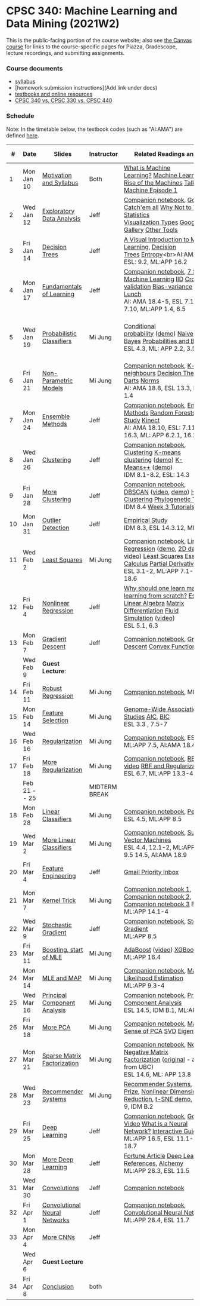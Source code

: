 # CPSC 340: Machine Learning and Data Mining (2021W2)

This is the public-facing portion of the course website; also see [the Canvas course](https://canvas.ubc.ca/courses/83421) for links to the course-specific pages for Piazza, Gradescope, lecture recordings, and submitting assignments.

### Course documents

* [syllabus](docs/syllabus.md)
* [homework submission instructions](Add link under docs)
* [textbooks and online resources](docs/resources.md)
* [CPSC 340 vs. CPSC 330 vs. CPSC 440](docs/340_330_440.md)

### Schedule

Note: In the timetable below, the textbook codes (such as "AI:AMA") are defined [here](docs/resources.md#textbooks).

| # | Date           | Slides       | Instructor | Related Readings and Links    | Homework and Notes    |
| --|------------ | -------------- | ---- | ----------------------------- | ------------ |
| 1 | Mon Jan 10      | [Motivation and Syllabus](lectures/L1.pdf?raw=1) | Both | [What is Machine Learning?](https://www.youtube.com/watch?v=OokV2AX4TKg) [Machine Learning](https://en.wikipedia.org/wiki/Machine_learning)<br>[Rise of the Machines](http://www.economist.com/news/briefing/21650526-artificial-intelligence-scares-peopleexcessively-so-rise-machines) [Talking Machine Episode 1](https://www.thetalkingmachines.com/episodes/hello-world)       | [a1 posted](add the github link here)  |
| 2 | Wed Jan 12      | [Exploratory Data Analysis](lectures/L2.pdf?raw=1)   | Jeff  | [Companion notebook](notebooks/L02_eda.ipynb), [Gotta Catch'em all](http://datagenetics.com/blog/april32016/index.html) [Why Not to Trust Statistics](https://mathwithbaddrawings.com/2016/07/13/why-not-to-trust-statistics/)<br>[Visualization Types](http://guides.library.duke.edu/datavis/vis_types) [Google Chart Gallery](https://developers.google.com/chart/interactive/docs/gallery?hl=en) [Other Tools](http://selection.datavisualization.ch/)    |     |
| 3 | Fri Jan 14    | [Decision Trees](lectures/L3.pdf?raw=1)    | Jeff   | [A Visual Introduction to Machine Learning](http://www.r2d3.us/visual-intro-to-machine-learning-part-1), [Decision Trees](https://en.wikipedia.org/wiki/Decision_tree_learning) [Entropy](https://en.wikipedia.org/wiki/Entropy_(information_theory))<br>AI:AMA 18.2-3, ESL: 9.2, ML:APP 16.2     | [Big-O Notes](https://www.cs.ubc.ca/~schmidtm/Courses/Notes/bigO.pdf), [Week 1 Tutorials](tutorials/week01)
| 4 | Mon Jan 17  | [Fundamentals of Learning](lectures/L4.pdf?raw=1) | Jeff  |  [Companion notebook](notebooks/L04demo_fundamentals.ipynb), [7 Steps of Machine Learning](https://www.youtube.com/watch?v=nKW8Ndu7Mjw) [IID](https://en.wikipedia.org/wiki/Independent_and_identically_distributed_random_variables) [Cross-validation](https://en.wikipedia.org/wiki/Cross-validation_(statistics)) [Bias-variance](https://en.wikipedia.org/wiki/Bias%E2%80%93variance_tradeoff) [No Free Lunch](http://dml.cs.byu.edu/~cgc/docs/mldm_tools/Reading/LCG.pdf)<br>AI: AMA 18.4-5, ESL 7.1-7.4, 7.10, ML:APP 1.4, 6.5 | [Course Notation Guide](https://www.cs.ubc.ca/~schmidtm/Courses/Notes/notation.pdf)<br>  |
| 5 | Wed Jan 19    | [Probabilistic Classifiers](lectures/L5.pdf?raw=1) | Mi Jung |[Conditional probability](https://en.wikipedia.org/wiki/Conditional_probability) ([demo](http://setosa.io/ev/conditional-probability/)) [Naive Bayes](https://en.wikipedia.org/wiki/Naive_Bayes_classifier) [Probabilities and Battleship](http://datagenetics.com/blog/december32011/index.html)<br>ESL 4.3, ML: APP 2.2, 3.5, 4.1-4.2  | Assignment 1 due<br>[a1 solutions](assignments/a1sol.md)<br>[Probability Notes](https://www.cs.ubc.ca/~schmidtm/Courses/Notes/probability.pdf) [Probability Slides](https://www.cs.ubc.ca/~schmidtm/Courses/Notes/probabilitySlides.pdf) |
| 6 | Fri Jan 21  | [Non-Parametric Models](lectures/L6.pdf?raw=1)   | Mi Jung | [Companion notebook](notebooks/L06demo_dt-knn.ipynb), [K-nearest neighbours](https://en.wikipedia.org/wiki/K-nearest_neighbors_algorithm) [Decision Theory for Darts](http://www.datagenetics.com/blog/january12012/index.html) [Norms](https://en.wikipedia.org/wiki/Norm_(mathematics))<br>AI: AMA 18.8, ESL 13.3, ML:APP 1.4     | [Assignment 2 posted](assignments/a2.zip?raw=1)<br>[Week 2 Tutorials](tutorials/week02)  |
| 7 | Mon Jan 24  | [Ensemble Methods](lectures/L7.pdf?raw=1) | Jeff | [Companion notebook](notebooks/L07demo_random-forests.ipynb), [Ensemble Methods](https://en.wikipedia.org/wiki/Ensemble_learning) [Random Forests](https://en.wikipedia.org/wiki/Random_forest) [Empirical Study](http://jmlr.org/papers/volume15/delgado14a/delgado14a.pdf) [Kinect](https://www.microsoft.com/en-us/research/wp-content/uploads/2016/02/BodyPartRecognition.pdf)<br>AI: AMA 18.10, ESL: 7.11, 8.2, 15, 16.3, ML: APP 6.2.1, 16.2.5, 16.6  |    |
| 8 | Wed Jan 26    | [Clustering](lectures/L8.pdf?raw=1)    | Jeff | [Companion notebook](notebooks/L08demo_clustering.ipynb), [Clustering](https://en.wikipedia.org/wiki/Cluster_analysis) [K-means clustering](https://en.wikipedia.org/wiki/K-means_clustering) ([demo](https://www.naftaliharris.com/blog/visualizing-k-means-clustering/)) [K-Means++](http://ilpubs.stanford.edu:8090/778/1/2006-13.pdf) ([demo](https://www.youtube.com/watch?v=BIQDlmZDuf8))<br>IDM 8.1-8.2, ESL: 14.3  |     |
| 9 | Fri Jan 28 | [More Clustering](lectures/L9.pdf?raw=1)  |Jeff | [Companion notebook](notebooks/L09demo_dbscan.ipynb), [DBSCAN](https://en.wikipedia.org/wiki/DBSCAN) ([video](https://www.cs.ubc.ca/~schmidtm/Courses/Notes/dbscan.mov), [demo](https://www.naftaliharris.com/blog/visualizing-dbscan-clustering/)) [Hierarchical Clustering](https://en.wikipedia.org/wiki/Hierarchical_clustering) [Phylogenetic Trees](https://en.wikipedia.org/wiki/Phylogenetic_tree)<br>IDM 8.4     [Week 3 Tutorials](tutorials/week03)
| 10 | Mon Jan 31 <br> | [Outlier Detection](lectures/L10.pdf?raw=1)   |Jeff  | [Empirical Study](https://journals.plos.org/plosone/article?id=10.1371%2Fjournal.pone.0152173)<br>IDM 8.3, ESL 14.3.12, ML:APP 25.5  |    |
| 11 | Wed Feb 2<br> | [Least Squares](lectures/L11.pdf?raw=1)   |Mi Jung | [Companion notebook](notebooks/L11demo_linear-reg.ipynb), [Linear Regression](http://datagenetics.com/blog/august12013/index.html) ([demo](http://setosa.io/ev/ordinary-least-squares-regression/), [2D data](https://www.cs.ubc.ca/~schmidtm/Courses/Notes/linear.mp4), [2D video](https://www.cs.ubc.ca/~schmidtm/Courses/Notes/linear2.mp4)) [Least Squares](https://en.wikipedia.org/wiki/Ordinary_least_squares) [Essence of Calculus](https://www.youtube.com/playlist?list=PLZHQObOWTQDMsr9K-rj53DwVRMYO3t5Yr) [Partial Derivative](https://en.wikipedia.org/wiki/Partial_derivative) [Gradient](https://en.wikipedia.org/wiki/Gradient)<br>ESL 3.1-2, ML:APP 7.1-3, AI:AMA 18.6<br> | Assignment 2 due<br> [a2 solutions](assignments/a2sol.md) |
| 12 | Fri Feb 4 <br>  | [Nonlinear Regression](lectures/L12.pdf?raw=1) | Jeff| [Why should one learn machine learning from scratch?](https://www.quora.com/Why-should-one-learn-machine-learning-from-scratch-rather-than-just-learning-to-use-the-available-libraries) [Essence of Linear Algebra](https://www.youtube.com/playlist?list=PLZHQObOWTQDPD3MizzM2xVFitgF8hE_ab) [Matrix Differentiation](https://atmos.washington.edu/~dennis/MatrixCalculus.pdf) [Fluid Simulation](http://citeseerx.ist.psu.edu/viewdoc/download?doi=10.1.1.726.8764&rep=rep1&type=pdf) ([video](https://www.youtube.com/watch?v=kGB7Wd9CudA))<br>ESL 5.1, 6.3 | [Linear Algebra Notes](https://www.cs.ubc.ca/~schmidtm/Documents/2009_Notes_LinearAlgebra.pdf)<br>[Linear/Quadratic Gradients](https://www.cs.ubc.ca/~schmidtm/Courses/Notes/linearQuadraticGradients.pdf), [Week 4 Tutorials](tutorials/week04) |
| 13 | Mon Feb 7 <br>  | [Gradient Descent](lectures/L13.pdf?raw=1)  | Jeff | [Companion notebook](notebooks/L13_grad-descent.ipynb),  [Gradient Descent](https://en.wikipedia.org/wiki/Gradient_descent) [Convex Functions](https://en.wikipedia.org/wiki/Convex_function)    |        |
|  | Wed Feb 9 <br> | **Guest Lecture**:    |  |    |
| 14 | Fri Feb 11 <br>  | [Robust Regression](lectures/L14.pdf?raw=1)  | Mi Jung   | [Companion notebook](notebooks/L14_loss-basis.ipynb), ML:APP 7.4    |  [Week 5 Tutorials](tutorials/week05)   |
| 15 | Mon Feb 14 <br>  | [Feature Selection](lectures/L15.pdf?raw=1)  | Mi Jung     | [Genome-Wide Association Studies](https://en.wikipedia.org/wiki/Genome-wide_association_study) [AIC](https://en.wikipedia.org/wiki/Akaike_information_criterion), [BIC](https://en.wikipedia.org/wiki/Bayesian_information_criterion)<br>ESL 3.3 , 7.5-7   |  Assignment 3 due <br>[a 3 solutions](https://canvas.ubc.ca/files/17081484/download?download_frd=1)        |
| 16 | Wed Feb 16 <br> | [Regularization](lectures/L16.pdf?raw=1)   | Mi Jung | [Companion notebook](notebooks/L16demo_regularization.ipynb),  ESL 3.4., ML:APP 7.5, AI:AMA 18.4  |   |
| 17 | Fri Feb 18 <br> | [More Regularization](lectures/L17.pdf?raw=1) | Mi Jung  | [Companion notebook](notebooks/L17_more-reg.ipynb),  [RBF video](https://www.cs.ubc.ca/~schmidtm/Courses/Notes/rbf.mp4) [RBF and Regularization video](https://www.cs.ubc.ca/~schmidtm/Courses/Notes/rbf2.mp4)<br>ESL 6.7, ML:APP 13.3-4     |   |
|  | Feb 21 -- 25 <br> |  | MIDTERM BREAK | |
| 18 | Mon Feb 28<br> | [Linear Classifiers](lectures/L18.pdf?raw=1)  | Mi Jung | [Companion notebook](notebooks/L19b_lin-classifiers1.ipynb),  [Perceptron](https://en.wikipedia.org/wiki/Perceptron)<br>ESL 4.5, ML:APP 8.5    |        |
| 19 | Wed Mar 2 <br> | [More Linear Classifiers](lectures/L19.pdf?raw=1)  | Mi Jung  | [Companion notebook](notebooks/L20_lin-classifiers2.ipynb),  [Support Vector Machines](https://en.wikipedia.org/wiki/Support_vector_machine)<br>ESL 4.4, 12.1-2, ML:APP 8.1-3, 9.5 14.5, AI:AMA 18.9  |  [Week 6 Tutorials](tutorials/week06) |
| 20 | Fri Mar 4<br> | [Feature Engineering](lectures/L20.pdf?raw=1)   | Jeff | [Gmail Priority Inbox](http://static.googleusercontent.com/media/research.google.com/en//pubs/archive/36955.pdf)  | [Assignment 4 released](assignments/a4.zip?raw=true) |
| 21 | Mon Mar 7 <br> | [Kernel Trick](lectures/L21.pdf?raw=1) | Mi Jung     | [Companion notebook 1](notebooks/L21_kernels.ipynb), [Companion notebook 2](notebooks/L23demo_kernels.ipynb), [Companion notebook 3](notebooks/L22b_rbf.ipynb) ESL 12.3, ML:APP 14.1-4 |   |
| 22 | Wed Mar 9 <br> | [Stochastic Gradient](lectures/L22.pdf?raw=1)  | Jeff  | [Companion notebook](notebooks/L22_sgd.ipynb), [Stochastic Gradient](https://en.wikipedia.org/wiki/Stochastic_gradient_descent)<br>ML:APP 8.5     |  [Week 7 Tutorials](tutorials/week07) |
| 23 | Fri Mar 11 <br>  | [Boosting, start of MLE](lectures/L23.pdf?raw=1)   | Mi Jung  | [AdaBoost](https://en.wikipedia.org/wiki/AdaBoost) ([video](https://www.cs.ubc.ca/~schmidtm/Courses/Notes/adaBoost.mp4)) [XGBoost](https://xgboost.readthedocs.io/en/latest/tutorials/model.html) ([video](https://www.cs.ubc.ca/~schmidtm/Courses/Notes/regressionBoost.mp4))<br>ML:APP 16.4     | [Max and Argmax Notes](https://www.cs.ubc.ca/~schmidtm/Courses/Notes/max.pdf)     |
| 24 | Mon Mar 14 <br>  | [MLE and MAP](lectures/L24.pdf?raw=1) | Mi Jung | [Companion notebook](notebooks/L24_mle.ipynb), [Maximum Likelihood Estimation](https://en.wikipedia.org/wiki/Maximum_likelihood_estimation)<br>ML:APP 9.3-4  |   |
| 25 | Wed Mar 16 <br>  | [Principal Component Analysis](lectures/L25.pdf?raw=1) | Mi Jung | [Companion notebook](notebooks/L26a_pca1.ipynb),  [Principal Component Analysis](https://en.wikipedia.org/wiki/Principal_component_analysis)<br>ESL 14.5, IDM B.1, ML:APP 12.2  | [Assignment 5 released](assignments/a5.zip?raw=true)
| 26 | Fri Mar 18 <br>  | [More PCA](lectures/L26.pdf?raw=1)     | Mi Jung | [Companion notebook](notebooks/L28demo_pca2.ipynb),  [Making Sense of PCA](https://stats.stackexchange.com/questions/2691/making-sense-of-principal-component-analysis-eigenvectors-eigenvalues) [SVD](https://en.wikipedia.org/wiki/Singular_value_decomposition) [Eigenfaces](https://en.wikipedia.org/wiki/Eigenface)   |  [Week 8 Tutorials](tutorials/week08)   |
| 27 | Mon Mar 21 <br> | [Sparse Matrix Factorization](lectures/L27.pdf?raw=1)  | Mi Jung | [Companion notebook](notebooks/L29demo_pca-nmf.ipynb),  [Non-Negative Matrix Factorization](https://en.wikipedia.org/wiki/Non-negative_matrix_factorization) ([original](http://www.nature.com/nature/journal/v401/n6755/abs/401788a0.html) - access from UBC)<br>ESL 14.6, ML: APP 13.8  |    |
| 28 | Wed Mar 23 <br> | [Recommender Systems](lectures/L28.pdf?raw=1)    | Mi Jung | [Recommender Systems](https://en.wikipedia.org/wiki/Recommender_system), [Netflix Prize](https://en.wikipedia.org/wiki/Netflix_Prize), [Nonlinear Dimensionality Reduction](https://en.wikipedia.org/wiki/Nonlinear_dimensionality_reduction), [t-SNE demo](http://distill.pub/2016/misread-tsne/), ESL 14.8-9, IDM B.2 |   |
| 29 | Fri Mar 25 <br> | [Deep Learning](lectures/L29.pdf?raw=1)   | Jeff    | [Companion notebook](notebooks/L32a_neural-net1.ipynb), [Google Video](https://www.youtube.com/watch?v=bHvf7Tagt18) [What is a Neural Network?](https://www.youtube.com/watch?v=aircAruvnKk) [Interactive Guide](https://jalammar.github.io/visual-interactive-guide-basics-neural-networks)<br>ML:APP 16.5, ESL 11.1-4, AI: AMA 18.7    |   Assignment 5 due, [Week 9 Tutorials](tutorials/week09)    |
| 30 | Mon Mar 28 <br> | [More Deep Learning](lectures/L30.pdf?raw=1)  | Jeff   |  [Fortune Article](http://fortune.com/ai-artificial-intelligence-deep-machine-learning/) [Deep Learning References](https://github.com/ChristosChristofidis/awesome-deep-learning), [Alchemy](https://www.youtube.com/watch?v=Qi1Yry33TQE&feature=youtu.be&t=3m)<br>ML:APP 28.3, ESL 11.5   |       |
| 31 | Wed Mar 30 <br> | [Convolutions](lectures/L31.pdf?raw=1)    | Jeff   |  [Companion notebook](notebooks/L34demo_convolution-cnn.ipynb)   |      |
| 32 | Fri Apr 1 <br> | [Convolutional Neural Networks](lectures/L32.pdf?raw=1)  | Jeff  | [Companion notebook](notebooks/L35demo-cnn-pretrained.ipynb), [Convolutional Neural Networks](https://en.wikipedia.org/wiki/Convolutional_neural_network)<br>ML:APP 28.4, ESL 11.7   | [Week 10 Tutorials](tutorials/week10) |
| 33 | Mon Apr 4<br> | [More CNNs](lectures/L33.pdf?raw=1) | Jeff | |  |
|    | Wed Apr 6<br> | **Guest Lecture**   |  |    |
| 34 | Fri Apr 8<br> | [Conclusion](lectures/L34.pdf?raw=1) |  both |  | Assignment 6 due, No tutorials this week.      |
